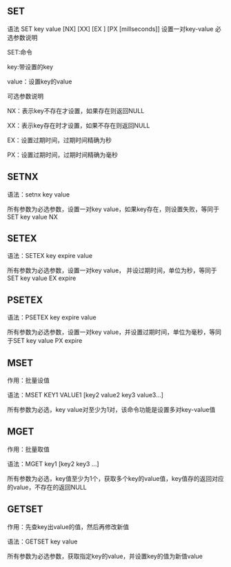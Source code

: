 ## SET
语法 SET key value [NX] [XX] [EX <seconds>] [PX [millseconds]] 设置一对key-value
必选参数说明

SET:命令

key:带设置的key

value：设置key的value

可选参数说明

NX：表示key不存在才设置，如果存在则返回NULL

XX：表示key存在时才设置，如果不存在则返回NULL

EX：设置过期时间，过期时间精确为秒

PX：设置过期时间，过期时间精确为毫秒

## SETNX
语法：setnx key value

所有参数为必选参数，设置一对key value，如果key存在，则设置失败，等同于SET key value NX

## SETEX
语法：SETEX key expire value

所有参数为必选参数，设置一对key value， 并设过期时间，单位为秒，等同于SET key value EX expire
## PSETEX
语法：PSETEX key expire value

所有参数为必选参数，设置一对key value，并设置过期时间，单位为毫秒，等同于SET key value PX expire

## MSET
作用：批量设值

语法：MSET KEY1 VALUE1 [key2 value2 key3 value3...]

所有参数为必选，key value对至少为1对，该命令功能是设置多对key-value值

## MGET
作用：批量取值

语法：MGET key1 [key2 key3 ...]

所有参数为必选，key值至少为1个，获取多个key的value值，key值存的返回对应的value，不存在的返回NULL

## GETSET
作用：先查key出value的值，然后再修改新值

语法：GETSET key value

所有参数为必选参数，获取指定key的value，并设置key的值为新值value





